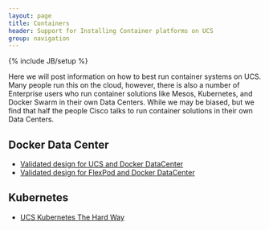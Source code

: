 ```yaml
---
layout: page
title: Containers
header: Support for Installing Container platforms on UCS
group: navigation
---
```

{% include JB/setup %}

Here we will post information on how to best run container systems on UCS.  Many people run this on the cloud, however, there is also
a number of Enterprise users who run container solutions like Mesos, Kubernetes, and Docker Swarm in their own Data Centers. While
we may be biased, but we find that half the people Cisco talks to run container solutions in their own Data Centers. 

## Docker Data Center
* [Validated design for UCS and Docker DataCenter](http://www.cisco.com/c/en/us/td/docs/unified_computing/ucs/UCS_CVDs/ucs_docker.html)
* [Validated design for FlexPod and Docker DataCenter](http://www.cisco.com/c/en/us/td/docs/unified_computing/ucs/UCS_CVDs/flexpod_docker_deploy_design.html)

## Kubernetes
* [UCS Kubernetes The Hard Way](https://github.com/vallard/UCS-Kubernetes-The-Hard-Way)
